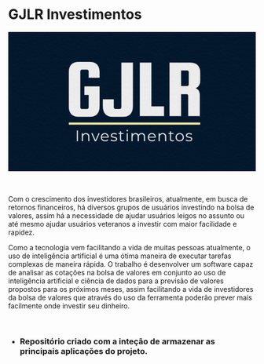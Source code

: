 <h1> GJLR Investimentos </h1>
<p align="center"><img src="https://raw.githubusercontent.com/GJLR-Investimentos/.github/main/profile/logo2.png" width="550"></img></p>
<br/>
<p>
Com o crescimento dos investidores brasileiros, atualmente, em busca de retornos financeiros, há diversos grupos de usuários investindo na bolsa de valores, assim há a necessidade de ajudar usuários leigos no assunto ou até mesmo ajudar usuários veteranos a investir com maior facilidade e rapidez.
</p>
<p>
Como a tecnologia vem facilitando a vida de muitas pessoas atualmente, o uso de inteligência artificial é uma ótima maneira de executar tarefas complexas de maneira rápida. O trabalho é desenvolver um software capaz de analisar as cotações na bolsa de valores em conjunto ao uso de inteligência artificial e ciência de dados para a previsão de valores propostos para os próximos meses, assim facilitando a vida de investidores da bolsa de valores que através do uso da ferramenta poderão prever mais facilmente onde investir seu dinheiro.
</p>
<br/>
<ul>
<li><h3>Repositório criado com a inteção de armazenar as principais aplicações do projeto.</h3></li>
</ul>
